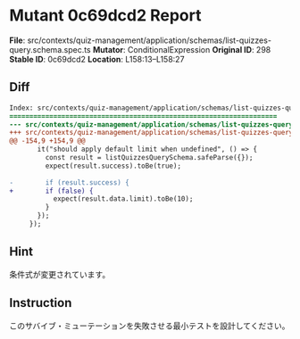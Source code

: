 # Mutant 0c69dcd2 Report

**File**: src/contexts/quiz-management/application/schemas/list-quizzes-query.schema.spec.ts
**Mutator**: ConditionalExpression
**Original ID**: 298
**Stable ID**: 0c69dcd2
**Location**: L158:13–L158:27

## Diff

```diff
Index: src/contexts/quiz-management/application/schemas/list-quizzes-query.schema.spec.ts
===================================================================
--- src/contexts/quiz-management/application/schemas/list-quizzes-query.schema.spec.ts	original
+++ src/contexts/quiz-management/application/schemas/list-quizzes-query.schema.spec.ts	mutated #298
@@ -154,9 +154,9 @@
       it("should apply default limit when undefined", () => {
         const result = listQuizzesQuerySchema.safeParse({});
         expect(result.success).toBe(true);
 
-        if (result.success) {
+        if (false) {
           expect(result.data.limit).toBe(10);
         }
       });
     });
```

## Hint

条件式が変更されています。

## Instruction

このサバイブ・ミューテーションを失敗させる最小テストを設計してください。
